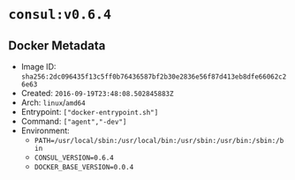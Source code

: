 # `consul:v0.6.4`

## Docker Metadata

- Image ID: `sha256:2dc096435f13c5ff0b76436587bf2b30e2836e56f87d413eb8dfe66062c26e63`
- Created: `2016-09-19T23:48:08.502845883Z`
- Arch: `linux`/`amd64`
- Entrypoint: `["docker-entrypoint.sh"]`
- Command: `["agent","-dev"]`
- Environment:
  - `PATH=/usr/local/sbin:/usr/local/bin:/usr/sbin:/usr/bin:/sbin:/bin`
  - `CONSUL_VERSION=0.6.4`
  - `DOCKER_BASE_VERSION=0.0.4`
